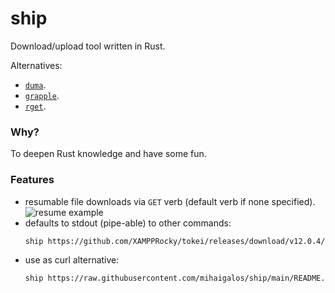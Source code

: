 # ship

Download/upload tool written in Rust.

Alternatives:
* [`duma`](https://github.com/mattgathu/duma).
* [`grapple`](https://github.com/daveallie/grapple).
* [`rget`](https://github.com/Arcterus/rget).

### Why?

To deepen Rust knowledge and have some fun.

### Features

* resumable file downloads via `GET` verb (default verb if none specified).
    ![resume example](screenshots/ship.gif)
* defaults to stdout (pipe-able) to other commands:
  ```bash
  ship https://github.com/XAMPPRocky/tokei/releases/download/v12.0.4/tokei-x86_64-unknown-linux-gnu.tar.gz | tar xvz
  ```
* use as curl alternative:
  ```bash
  ship https://raw.githubusercontent.com/mihaigalos/ship/main/README.md
  ```
